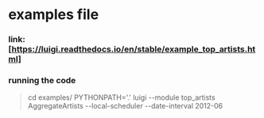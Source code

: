 # examples file
### link: [https://luigi.readthedocs.io/en/stable/example_top_artists.html]

### running the code
> cd examples/
> PYTHONPATH='.' luigi --module top_artists AggregateArtists --local-scheduler --date-interval 2012-06